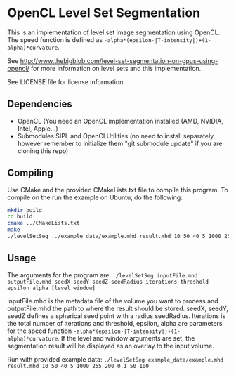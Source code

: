 OpenCL Level Set Segmentation
==========================================
This is an implementation of level set image segmentation using OpenCL.
The speed function is defined as `-alpha*(epsilon-|T-intensity|)+(1-alpha)*curvature`.

See http://www.thebigblob.com/level-set-segmentation-on-gpus-using-opencl/ for more information on level sets and this implementation.

See LICENSE file for license information.

Dependencies
------------------------------
* OpenCL (You need an OpenCL implementation installed (AMD, NVIDIA, Intel, Apple...)
* Submodules SIPL and OpenCLUtilities (no need to install separately, however remember to initialize them "git submodule update" if you are cloning this repo)

Compiling
------------------------------
Use CMake and the provided CMakeLists.txt file to compile this program.
To compile on the run the example on Ubuntu, do the following:
```bash
mkdir build
cd build
cmake ../CMakeLists.txt
make
./levelSetSeg ../example_data/example.mhd result.mhd 10 50 40 5 1000 255 200 0.1 50 100
```

Usage
------------------------------

The arguments for the program are:
`./levelSetSeg inputFile.mhd outputFile.mhd seedX seedY seedZ seedRadius iterations threshold epsilon alpha [level window]`

inputFile.mhd is the metadata file of the volume you want to process and outputFile.mhd the path to where the result should be stored.
seedX, seedY, seedZ defines a spherical seed point with a radius seedRadius.
Iterations is the total number of iterations and threshold, epsilon, alpha are parameters for the speed function `-alpha*(epsilon-|T-intensity|)+(1-alpha)*curvature`.
If the level and window arguments are set, the segmentation result will be displayed as an overlay to the input volume.

Run with provided example data: `./levelSetSeg example_data/example.mhd result.mhd 10 50 40 5 1000 255 200 0.1 50 100`

